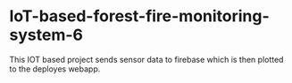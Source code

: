 # IoT-based-forest-fire-monitoring-system-6

This IOT based project sends sensor data to firebase which is then plotted to the deployes webapp.
